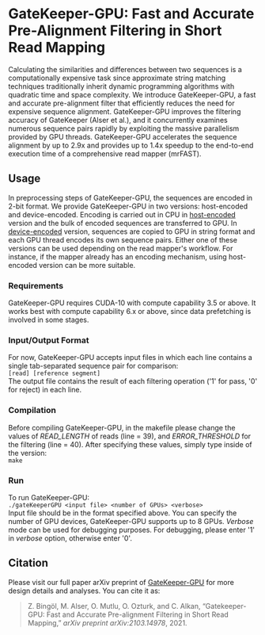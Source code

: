 # GateKeeper-GPU: Fast and Accurate Pre-Alignment Filtering in Short Read Mapping
Calculating the similarities and differences between two sequences is a computationally expensive task since approximate string matching techniques traditionally inherit dynamic programming algorithms with quadratic time and space complexity. We introduce GateKeeper-GPU, a fast and accurate pre-alignment filter that efficiently reduces the need for expensive sequence alignment. GateKeeper-GPU improves the filtering accuracy of GateKeeper (Alser et al.), and it concurrently examines numerous sequence pairs rapidly by exploiting the massive parallelism provided by GPU threads. GateKeeper-GPU accelerates the sequence alignment by up to 2.9x and provides up to 1.4x speedup to the end-to-end execution time of a comprehensive read mapper (mrFAST).

## Usage
In preprocessing steps of GateKeeper-GPU, the sequences are encoded in 2-bit format. We provide GateKeeper-GPU in two versions: host-encoded and device-encoded.  Encoding is carried out in CPU in [host-encoded](host_encoded) version and the bulk of encoded sequences are transferred to GPU. In [device-encoded](device_encoded) version, sequences are copied  to GPU in string format and each GPU thread encodes its own sequence pairs. Either one of these versions can be used depending on the read mapper's workflow. For instance, if the mapper already has an encoding mechanism, using host-encoded version can be more suitable.

### Requirements
GateKeeper-GPU requires CUDA-10 with compute capability 3.5 or above. It works best with compute capability 6.x or above, since data prefetching is involved in some stages. 

### Input/Output Format
For now, GateKeeper-GPU accepts input files in which each line contains a single tab-separated sequence pair for comparison: <br>
`[read] [reference segment]` <br>
The output file contains the result of each filtering operation ('1' for pass, '0' for reject) in each line. 

### Compilation
Before compiling GateKeeper-GPU, in the makefile please change the values of *READ_LENGTH* of reads (line = 39), and *ERROR_THRESHOLD* for the filtering (line = 40). After specifying these values, simply type inside of the version: <br>
`make` <br>

### Run
To run GateKeeper-GPU: <br>
`./gateKeeperGPU <input file> <number of GPUs> <verbose>` <br>
Input file should be in the format specified above. You can specify the number of GPU devices, GateKeeper-GPU supports up to 8 GPUs. *Verbose* mode can be used for debugging purposes. For debugging, please enter '1' in *verbose* option, otherwise enter '0'. 

## Citation
Please visit our full paper arXiv preprint of [GateKeeper-GPU](https://arxiv.org/abs/2103.14978) for more design details and analyses. 
You can cite it as:
>  Z. Bingöl, M. Alser, O. Mutlu, O. Ozturk, and C. Alkan, “Gatekeeper-GPU: Fast and Accurate Pre-alignment Filtering in Short Read Mapping,” *arXiv preprint arXiv:2103.14978*, 2021.

